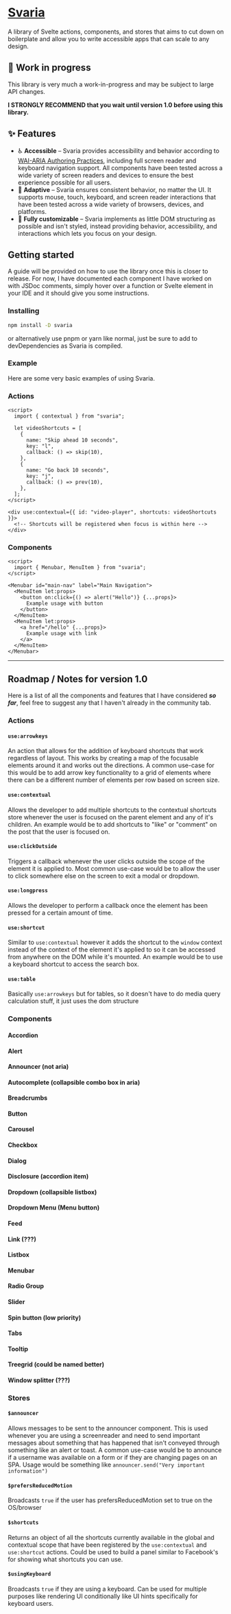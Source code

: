 # [Svaria](https://svaria.vercel.app)

A library of Svelte actions, components, and stores that aims to cut down on boilerplate and allow you to write accessible apps that can scale to any design.

## 🚧 Work in progress
This library is very much a work-in-progress and may be subject to large API changes. 

**I STRONGLY RECOMMEND that you wait until version 1.0 before using this library.**

## ✨ Features

* ♿️ **Accessible** – Svaria provides accessibility and behavior according to [WAI-ARIA Authoring Practices](https://www.w3.org/TR/wai-aria-practices-1.2/), including full screen reader and keyboard navigation support. All components have been tested across a wide variety of screen readers and devices to ensure the best experience possible for all users.
* 📱 **Adaptive** – Svaria ensures consistent behavior, no matter the UI. It supports mouse, touch, keyboard, and screen reader interactions that have been tested across a wide variety of browsers, devices, and platforms.
* 🎨 **Fully customizable** – Svaria implements as little DOM structuring as possible and isn't styled, instead providing behavior, accessibility, and interactions which lets you focus on your design.

## Getting started

A guide will be provided on how to use the library once this is closer to release. For now, I have documented each component I have worked on with JSDoc comments, simply hover over a function or Svelte element in your IDE and it should give you some instructions.

### Installing
```bash
npm install -D svaria
```

or alternatively use pnpm or yarn like normal, just be sure to add to devDependencies as Svaria is compiled.

### Example

Here are some very basic examples of using Svaria.

### Actions
```svelte
<script>
  import { contextual } from "svaria";

  let videoShortcuts = [
    {
      name: "Skip ahead 10 seconds",
      key: "l",
      callback: () => skip(10),
    },
    {
      name: "Go back 10 seconds",
      key: "j",
      callback: () => prev(10),
    },
  ];
</script>

<div use:contextual={{ id: "video-player", shortcuts: videoShortcuts }}>
  <!-- Shortcuts will be registered when focus is within here -->
</div>
```

### Components
```svelte
<script>
  import { Menubar, MenuItem } from "svaria";
</script>

<Menubar id="main-nav" label="Main Navigation">
  <MenuItem let:props>
    <button on:click={() => alert("Hello")} {...props}>
      Example usage with button
    </button>
  </MenuItem>
  <MenuItem let:props>
    <a href="/hello" {...props}>
      Example usage with link
    </a>
  </MenuItem>
</Menubar>
```

---

## Roadmap / Notes for version 1.0
Here is a list of all the components and features that I have considered ***so far***, feel free to suggest any that I haven't already in the community tab.
### Actions
#### `use:arrowkeys`
An action that allows for the addition of keyboard shortcuts that work regardless of layout. This works by creating a map of the focusable elements around it and works out the directions. A common use-case for this would be to add arrow key functionality to a grid of elements where there can be a different number of elements per row based on screen size.

#### `use:contextual`
Allows the developer to add multiple shortcuts to the contextual shortcuts store whenever the user is focused on the parent element and any of it's children. An example would be to add shortcuts to "like" or "comment" on the post that the user is focused on.

#### `use:clickOutside`
Triggers a callback whenever the user clicks outside the scope of the element it is applied to. Most common use-case would be to allow the user to click somewhere else on the screen to exit a modal or dropdown.

#### `use:longpress`
Allows the developer to perform a callback once the element has been pressed for a certain amount of time.

#### `use:shortcut`
Similar to `use:contextual` however it adds the shortcut to the `window` context instead of the context of the element it's applied to so it can be accessed from anywhere on the DOM while it's mounted. An example would be to use a keyboard shortcut to access the search box.

#### `use:table`
Basically `use:arrowkeys` but for tables, so it doesn't have to do media query calculation stuff, it just uses the dom structure

### Components
#### Accordion
#### Alert
#### Announcer (not aria)
#### Autocomplete (collapsible combo box in aria)
#### Breadcrumbs
#### Button
#### Carousel
#### Checkbox
#### Dialog
#### Disclosure (accordion item)
#### Dropdown (collapsible listbox)
#### Dropdown Menu (Menu button)
#### Feed
#### Link (???)
#### Listbox
#### Menubar
#### Radio Group
#### Slider
#### Spin button (low priority)
#### Tabs
#### Tooltip
#### Treegrid (could be named better)
#### Window splitter (???)

### Stores
#### `$announcer`
Allows messages to be sent to the announcer component. This is used whenever you are using a screenreader and need to send important messages about something that has happened that isn't conveyed through something like an alert or toast. A common use-case would be to announce if a username was available on a form or if they are changing pages on an SPA. Usage would be something like `announcer.send("Very important information")`

#### `$prefersReducedMotion`
Broadcasts `true` if the user has prefersReducedMotion set to true on the OS/browser

#### `$shortcuts`
Returns an object of all the shortcuts currently available in the global and contextual scope that have been registered by the `use:contextual` and `use:shortcut` actions. Could be used to build a panel similar to Facebook's for showing what shortcuts you can use.

#### `$usingKeyboard`
Broadcasts `true` if they are using a keyboard. Can be used for multiple purposes like rendering UI conditionally like UI hints specifically for keyboard users.